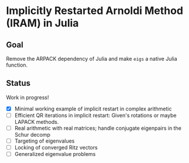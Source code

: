 # Implicitly Restarted Arnoldi Method (IRAM) in Julia

## Goal
Remove the ARPACK dependency of Julia and make `eigs` a native Julia function.

## Status
Work in progress!

- [x] Minimal working example of implicit restart in complex arithmetic
- [ ] Efficient QR iterations in implicit restart: Given's rotations or maybe LAPACK methods.
- [ ] Real arithmetic with real matrices; handle conjugate eigenpairs in the Schur decomp
- [ ] Targeting of eigenvalues
- [ ] Locking of converged Ritz vectors
- [ ] Generalized eigenvalue problems
